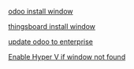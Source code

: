[odoo install window](https://github.com/dvbi-dev/docs/blob/main/odoo%20window%20install.txt) 

[thingsboard install window](https://github.com/dvbi-dev/docs/blob/main/thingsboard%20instal%20for%20windows.txt) 

[update odoo to enterprise](https://github.com/dvbi-dev/docs/blob/main/upgrade%20odoo%20to%20enterprise.txt)

[Enable Hyper V if window not found](https://github.com/dvbi-dev/docs/blob/main/hyperV.txt)
